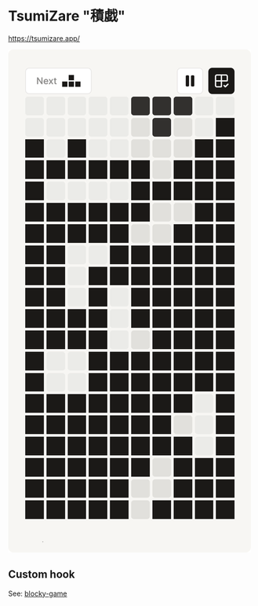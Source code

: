 # TsumiZare "積戯"

https://tsumizare.app/

![App screenshot](/img/screenshot-play.png)

## Custom hook

See: [blocky-game](./packages/blocky-game/)
